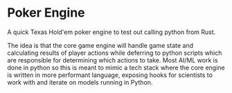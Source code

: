 # Poker Engine

A quick Texas Hold'em poker engine to test out calling python from Rust.

The idea is that the core game engine will handle game state and calculating results of player actions while deferring to python scripts which are responsible for determining which actions to take.
Most AI/ML work is done in python so this is meant to mimic a tech stack where the core engine is written in more performant language, exposing hooks for scientists to work with and iterate on models running in Python. 
